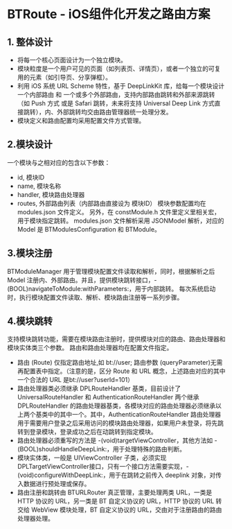 # BTRoute - iOS组件化开发之路由方案

## 1. 整体设计

* 将每一个核心页面设计为一个独立模块。
* 模块粒度是一个用户可见的页面（如列表页、详情页），或者一个独立的可复用的元素（如引导页、分享弹框）。
* 利用 iOS 系统 URL Scheme 特性，基于 DeepLinkKit 库，给每一个模块设计 一个内部路由 和 一个或多个外部路由，支持内部路由跳转和外部来源跳转（如 Push 方式 或是 Safari 跳转，未来将支持 Universal Deep Link 方式直接跳转），内、外部跳转均交由路由管理器统一处理分发。
* 模块定义和路由配置均采用配置文件方式管理。

## 2.模块设计

一个模块与之相对应的包含以下参数：

* id, 模块ID
* name, 模块名称
* handler, 模块路由处理器
* routes, 外部路由列表（内部路由直接设为 模块ID）
模块参数配置均在 modules.json 文件定义。 另外，在 constModule.h 文件里定义里相关宏，用于模块指定跳转。
modules.json 文件解析采用 JSONModel 解析，对应的 Model 是 BTModulesConfiguration 和 BTModule。

## 3.模块注册

BTModuleManager 用于管理模块配置文件读取和解析，同时，根据解析之后 Model 注册内、外部路由。并且，提供模块跳转接口，-(BOOL)navigateToModule:withParameters:，用于内部跳转。
每次系统启动时，执行模块配置文件读取、解析、模块路由注册等一系列步骤。

## 4.模块跳转

支持模块跳转功能，需要在模块路由注册时，提供模块对应的路由、路由处理器和模块实体类三个参数。
路由和路由处理器均在配置文件指定。

* 路由 (Route) 仅指定路由地址,如 bt://user; 路由参数 (queryParameter)无需再配置表中指定。（注意的是，区分 Route 和 URL 概念，上述路由对应的其中一个合法的 URL 是bt://user?userId=101）
* 路由处理器类必须继承 DPLRouteHandler 基类，目前设计了 UniversalRouteHandler 和 AuthenticationRouteHandler 两个继承 DPLRouteHandler 的路由处理器基类，各模块对应的路由处理器必须继承以上两个基类中的其中一个。其中，AuthenticationRouteHandler 路由处理器用于需要用户登录之后采用访问的模块路由处理器，如果用户未登录，将先跳转到登录模块，登录成功之后在动跳转到指定模块。
* 路由处理器必须重写的方法是 -(void)targetViewController，其他方法如 - (BOOL)shouldHandleDeepLink:，用于处理特殊的路由判断。
* 模块实体类，一般是 UIViewController 子类，必须实现 DPLTargetViewController接口，只有一个接口方法需要实现，- (void)configureWithDeepLink:，用于在跳转之前传入 deeplink 对象，对传入数据进行预处理或保存。
* 路由注册和跳转由 BTURLRouter 真正管理，主要处理两类 URL，一类是 HTTP 协议的 URL，另一类是 BT 自定义协议的 URL，HTTP 协议的 URL 转交给 WebView 模块处理，BT 自定义协议的 URL，交由对于注册路由的路由处理器处理。


